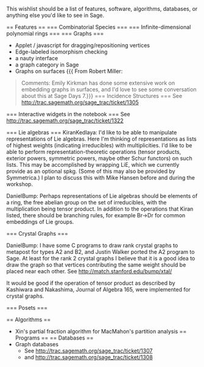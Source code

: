 This wishlist should be a list of features, software, algorithms, databases, or anything else you'd like to see in Sage.

== Features ==
=== Combinatorial Species ===
=== Infinite-dimensional polynomial rings ===
=== Graphs ===
 * Applet / javascript for dragging/repositioning vertices
 * Edge-labeled isomorphism checking
 * a nauty interface
 * a graph category in Sage
 * Graphs on surfaces
{{{
From Robert Miller:
> Comments: Emily Kirkman has done some extensive work on embedding
> graphs in surfaces, and I'd love to see some conversation about this
> at Sage Days 7.}}}
=== Incidence Structures ===
See http://trac.sagemath.org/sage_trac/ticket/1305 

=== Interactive widgets in the notebook ===
See http://trac.sagemath.org/sage_trac/ticket/1322

=== Lie algebras ===
KiranKedlaya: I'd like to be able to manipulate representations of Lie algebras. Here I'm thinking of representations as lists of highest weights (indicating irreducibles) with multiplicities. I'd like to be able to perform representation-theoretic operations (tensor products, exterior powers, symmetric powers, maybe other Schur functors) on such lists. This may be accomplished by wrapping LiE, which we currently provide as an optional spkg. (Some of this may also be provided by Symmetrica.) I plan to discuss this with Mike Hansen before and during the workshop.

DanielBump: Perhaps representations of Lie algebras should be elements of a ring, the free abelian group on the set of irreducibles, with the multiplication being tensor product. In addition to the operations that Kiran listed, there should be branching rules, for example Br->Dr for common embeddings of Lie groups.

=== Crystal Graphs ===

DanielBump: I have some C programs to draw rank crystal graphs to metapost for types A2 and B2, and Justin Walker ported the A2 program to Sage. At least for the rank 2 crystal graphs I believe that it is a good idea to draw the graph so that vertices contributing the same weight should be placed near each other. See http://match.stanford.edu/bump/xtal/

It would be good if the operation of tensor product as described by Kashiwara and Nakashima, Journal of Algebra 165, were implemented for crystal graphs.

=== Posets ===

== Algorithms ==
 * Xin's partial fraction algorithm for MacMahon's partition analysis
== Programs ==
== Databases ==
 * Graph databases
   * See http://trac.sagemath.org/sage_trac/ticket/1307
   * and http://trac.sagemath.org/sage_trac/ticket/1308
